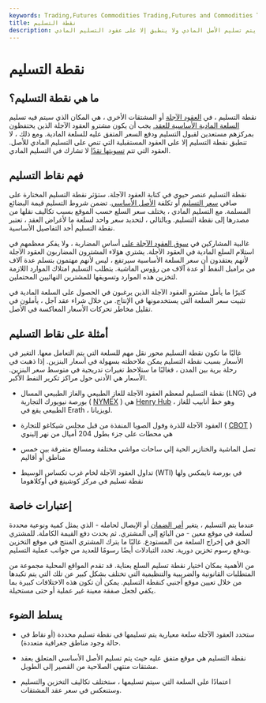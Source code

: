 ```yaml
---
keywords: Trading,Futures Commodities Trading,Futures and Commodities Trading
title: نقطة التسليم
description: نقطة التسليم هي المكان المحدد في العقود الآجلة حيث يتم تسليم الأصل المادي ولا ينطبق إلا على عقود التسليم المادي.
---
```


# نقطة التسليم
## ما هي نقطة التسليم؟

نقطة التسليم ، في [العقود الآجلة](/futurescontract) أو المشتقات الأخرى ، هي المكان الذي سيتم فيه تسليم [السلعة المادية الأساسية للعقد.](/commodity) يجب أن يكون مشترو العقود الآجلة الذين يحتفظون بمركزهم مستعدين لقبول التسليم ودفع السعر المتفق عليه للسلعة المادية. ومع ذلك ، لا تنطبق نقطة التسليم إلا على العقود المستقبلية التي تنص على التسليم المادي للأصل. العقود التي تتم [تسويتها نقدًا](/cashsettlement) لا تشارك في التسليم المادي.

## فهم نقاط التسليم

نقطة التسليم عنصر حيوي في كتابة العقود الآجلة. ستؤثر نقطة التسليم المختارة على صافي [سعر التسليم](/deliveryprice) أو تكلفة [الأصل الأساسي](/underlying-asset). تضمن شروط التسليم قيمة البضائع المسلمة. مع التسليم المادي ، يختلف سعر السلع حسب الموقع بسبب تكاليف نقلها من مصدرها إلى نقطة التسليم. وبالتالي ، لتحديد سعر واحد لسلعة ما لأغراض العقد ، تعتبر نقطة التسليم أحد التفاصيل الأساسية.

غالبية المشاركين في [سوق العقود الآجلة على](/futuresmarket) أساس المضاربة ، ولا يفكر معظمهم في استلام السلع المادية في العقود الآجلة. يشتري هؤلاء المشترون المضاربون العقود الآجلة لأنهم يعتقدون أن سعر السلعة الأساسية سيرتفع ، ليس لأنهم مهتمون بتسلم عدة آلاف من براميل النفط أو عدة آلاف من رؤوس الماشية. يتطلب التسليم امتلاك الموارد اللازمة لتخزين هذه الموارد وتسويقها للمشترين النهائيين المحتملين.

كثيرًا ما يأمل مشترو العقود الآجلة الذين يرغبون في الحصول على السلعة المادية في تثبيت سعر السلعة التي يستخدمونها في الإنتاج. من خلال شراء عقد آجل ، يأملون في تقليل مخاطر تحركات الأسعار المعاكسة في الأصل.

## أمثلة على نقاط التسليم

غالبًا ما تكون نقطة التسليم محور نقل مهم للسلعة التي يتم التعامل معها. التغير في الأسعار بسبب نقطة التسليم يمكن ملاحظته بسهولة في أسعار البنزين. إذا ذهبت في رحلة برية بين المدن ، فغالبًا ما ستلاحظ تغيرات تدريجية في متوسط سعر البنزين. الأسعار هي الأدنى حول مراكز تكرير النفط الأكبر.

- نقطة التسليم لمعظم العقود الآجلة للغاز الطبيعي والغاز الطبيعي المسال (LNG) في بورصة نيويورك التجارية ( [NYMEX](/nymex) ) هي [Henry Hub](/henry_hub) ، وهو خط أنابيب للغاز الطبيعي يقع في Erath ، لويزيانا.

- العقود الآجلة للذرة وفول الصويا المنفذة من قبل مجلس شيكاغو للتجارة ( [CBOT](/cbot) ) هي محطات على جزء بطول 204 أميال من نهر إلينوي

- تصل الماشية والخنازير الحية إلى ساحات مواشي مختلفة ومسالخ متفرقة بين خمس مناطق أو أقاليم

- تداول العقود الآجلة لخام غرب تكساس الوسيط (WTI) في بورصة نايمكس ولها نقطة تسليم في مركز كوشينغ في أوكلاهوما

## إعتبارات خاصة

عندما يتم التسليم ، يتغير [أمر الضمان](/warrant) أو الإيصال لحامله - الذي يمثل كمية ونوعية محددة لسلعة في موقع معين - من البائع إلى المشتري. ثم يحدث دفع القيمة الكاملة. للمشتري الحق في إخراج السلعة من المستودع. غالبًا ما يترك المشتري المنتج في موقع التخزين ويدفع رسوم تخزين دورية. تحدد التبادلات أيضًا رسومًا للعديد من جوانب عملية التسليم.

من الأهمية بمكان اختيار نقطة تسليم السلع بعناية. قد تقدم المواقع المحلية مجموعة من المتطلبات القانونية والضريبية والتنظيمية التي تختلف بشكل كبير عن تلك التي يتم تكبدها من خلال تعيين موقع أجنبي كنقطة التسليم. يمكن أن تكون هذه الاختلافات كبيرة بما يكفي لجعل صفقة معينة غير عملية أو حتى مستحيلة.

## يسلط الضوء

- ستحدد العقود الآجلة سلعة معيارية يتم تسليمها في نقطة تسليم محددة (أو نقاط في حالة وجود مناطق جغرافية متعددة).

- نقطة التسليم هي موقع متفق عليه حيث يتم تسليم الأصل الأساسي المتعلق بعقد مشتقات منتهي الصلاحية من القصير إلى الطويل.

- اعتمادًا على السلعة التي سيتم تسليمها ، ستختلف تكاليف التخزين والتسليم وستنعكس في سعر عقد المشتقات.

